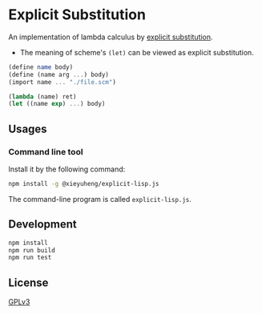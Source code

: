 # Explicit Substitution

An implementation of lambda calculus by [explicit substitution](https://en.wikipedia.org/wiki/Explicit_substitution).

- The meaning of scheme's `(let)` can be viewed as explicit substitution.

```scheme
(define name body)
(define (name arg ...) body)
(import name ... "./file.scm")

(lambda (name) ret)
(let ((name exp) ...) body)
```

## Usages

### Command line tool

Install it by the following command:

```sh
npm install -g @xieyuheng/explicit-lisp.js
```

The command-line program is called `explicit-lisp.js`.

## Development

```sh
npm install
npm run build
npm run test
```

## License

[GPLv3](LICENSE)

